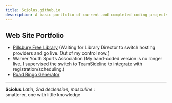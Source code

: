 ```yaml
---
title: Sciolus.github.io
description: A basic portfolio of current and completed coding projects.
---
```

## Web Site Portfolio
- [Pillsbury Free Library](https://pfl.warnernh.gov/) (Waiting for Library Director to switch hosting providers and go live. Out of my control now.)
- Warner Youth Sports Association (My hand-coded version is no longer live. I supervised the switch to TeamSideline to integrate with registration/scheduling.)
- [Road Bingo Generator](roadbingo.html)

---

**Sciolus** _Latin, 2nd declension, masculine_ : \
smatterer, one with little knowledge
